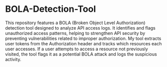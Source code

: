 # BOLA-Detection-Tool
This repository features a BOLA (Broken Object Level Authorization) detection tool designed to analyze API access logs. It identifies and flags unauthorized access patterns, helping to strengthen API security by preventing vulnerabilities related to improper authorization.
My tool extracts user tokens from the Authorization header and tracks which resources each user accesses. If a user attempts to access a resource not previously visited, the tool flags it as a potential BOLA attack and logs the suspicious activity.
